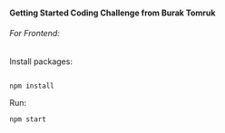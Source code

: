 
#### Getting Started Coding Challenge from Burak Tomruk

###### For Frontend:

Install packages:

```

npm install
```

Run:

```
npm start
```